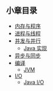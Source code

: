 ## 小章目录

- [内存与程序](./内存与程序.md)
- [进程与线程](./进程与线程.md)
- [并发与并行](./并发与并行.md)
  - [Java 实现](./并发与并行(Java)/)
- [异步与同步](./异步与同步.md)
- [编译](./编译.md)
  - [JVM](./JVM/)
- [I/O](./IO.md)
  - [Java I/O](./IO(Java)/)

